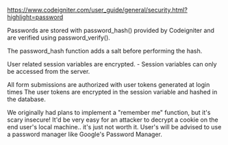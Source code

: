 https://www.codeigniter.com/user_guide/general/security.html?highlight=password  

Passwords are stored with password_hash() provided by Codeigniter and are
verified using password_verify().  

The password_hash function adds a salt before performing the hash.  

User related session variables are encrypted. - Session variables can only be
accessed from the server.  

All form submissions are authorized with user tokens generated at login times
The user tokens are encrypted in the session variable and hashed in the database.  

We originally had plans to implement a "remember me" function, but it's scary
insecure! It'd be very easy for an attacker to decrypt a cookie on the end user's
local machine.. it's just not worth it. User's will be advised to use a password
manager like Google's Password Manager.  
